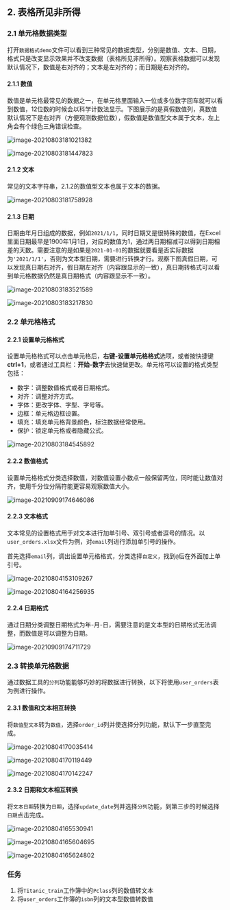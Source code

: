 ## 2. 表格所见非所得

### 2.1 单元格数据类型

打开`数据格式demo`文件可以看到三种常见的数据类型，分别是数值、文本、日期，格式只是改变显示效果并不改变数据（表格所见非所得）。观察表格数据可以发现默认情况下，数值是右对齐的；文本是左对齐的；而日期是右对齐的。

#### 2.1.1 数值

数值是单元格最常见的数据之一，在单元格里面输入一位或多位数字回车就可以看到数值，12位数的时候会以科学计数法显示。下图展示的是真假数值列，真数值默认情况下是右对齐（方便观测数据位数），假数值是数值型文本属于文本，左上角会有个绿色三角错误检查。

![image-20210803181021382](images/image-20210803181021382.png)

![image-20210803181447823](images/image-20210803181447823.png)

#### 2.1.2 文本

常见的文本字符串，2.1.2的数值型文本也属于文本的数据。

![image-20210803181758928](images/image-20210803181758928.png)

#### 2.1.3 日期

日期由年月日组成的数据，例如`2021/1/1`，同时日期又是很特殊的数值，在Excel里面日期最早是1900年1月1日，对应的数值为1，通过两日期相减可以得到日期相差的天数。需要注意的是如果是`2021-01-01`的数据就要看是否实际数据为`'2021/1/1'`，否则为文本型日期，需要进行转换才行。观察下图真假日期，可以发现真日期右对齐，假日期左对齐（内容跟显示的一致），真日期转格式可以看到单元格数据仍然是真日期格式（内容跟显示不一致）。

![image-20210803183521589](images/image-20210803183521589.png)

![image-20210803183217830](images/image-20210803183217830.png)


### 2.2 单元格格式

#### 2.2.1 设置单元格格式

设置单元格格式可以点击单元格后，**右键-设置单元格格式**选项，或者按快捷键**ctrl+1**，或者通过工具栏：**开始-数字**去快速做更改。单元格可以设置的格式类型包括：

* 数字：调整数值格式或者日期格式。
* 对齐：调整对齐方式。
* 字体：更改字体、字型、字号等。
* 边框：单元格边框设置。
* 填充：填充单元格背景颜色，标注数据经常使用。
* 保护：锁定单元格或者隐藏公式。



![image-20210803184545892](images/image-20210803184545892.png)

#### 2.2.2 数值格式

设置单元格格式分类选择数值，对数值设置小数点一般保留两位，同时能让数值对齐，使用千分位分隔符能更容易观察数值大小。

![image-20210909174646086](images/image-20210909174646086.png)

#### 2.2.3 文本格式

文本常见的设置格式用于对文本进行加单引号、双引号或者逗号的情况。以`user_orders.xlsx`文件为例，对`email`列进行添加单引号的操作。

首先选择`email`列，调出设置单元格格式，分类选择``自定义``，找到`@`后在外面加上单引号。

![image-20210804153109267](images/image-20210804153109267.png)

![image-20210804164256935](images/image-20210804164256935.png)

#### 2.2.4 日期格式

通过日期分类调整日期格式为年-月-日，需要注意的是文本型的日期格式无法调整，而数值是可以调整为日期。

![image-20210909174711729](images/image-20210909174711729.png)

### 2.3 转换单元格数据

通过数据工具的`分列`功能能够巧妙的将数据进行转换，以下将使用`user_orders`表为例进行操作。

#### 2.3.1 数值和文本相互转换

将`数值型文本`转为`数值`，选择`order_id`列并使选择分列功能，默认下一步直至完成。

![image-20210804170035414](images/image-20210804170035414.png)

![image-20210804170119449](images/image-20210804170119449.png)

![image-20210804170142247](images/image-20210804170142247.png)

#### 2.3.2 日期和文本相互转换

将`文本日期`转换为`日期`，选择`update_date`列并选择`分列`功能，到第三步的时候选择`日期`点击完成。

![image-20210804165530941](images/image-20210804165530941.png)

![image-20210804165604695](images/image-20210804165604695.png)

![image-20210804165624802](images/image-20210804165624802.png)



### 任务

1. 将`Titanic_train`工作簿中的`Pclass`列的数值转文本
2. 将`user_orders`工作簿的`isbn`列的文本型数值转数值
